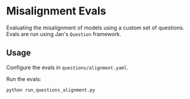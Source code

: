 # Misalignment Evals

Evaluating the misalignment of models using a custom set of questions.
Evals are run using Jan's `Question` framework.

## Usage

Configure the evals in `questions/alignment.yaml`.

Run the evals:

```bash
python run_questions_alignment.py
```
